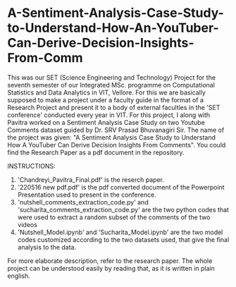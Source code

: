 # A-Sentiment-Analysis-Case-Study-to-Understand-How-An-YouTuber-Can-Derive-Decision-Insights-From-Comm
This was our SET (Science Engineering and Technology) Project for the seventh semester of our Integrated MSc. programme on Computational Statistics and Data Analytics in VIT, Vellore. For this we are basically supposed to make a project under a faculty guide in the format of a Research Project and present it to a body of external faculties in the 'SET conference' conducted every year in VIT. For this project, I along with Pavitra worked on a Sentiment Analysis Case Study on two Youtube Comments dataset guided by Dr. SRV Prasad Bhuvanagiri Sir. The name of the project was given: "A Sentiment Analysis Case Study to Understand How A YouTuber Can Derive Decision Insights From Comments". You could find the Research Paper as a pdf document in the repository.

INSTRUCTIONS: 
1. 'Chandreyi_Pavitra_Final.pdf' is the reserch paper.
2. '220516 new pdf.pdf' is the pdf converted document of the Powerpoint Presentation used to present in the conference.
3. 'nutshell_comments_extraction_code.py' and 'sucharita_comments_extraction_code.py' are the two python codes that were used to extract a random subset of the comments of the two videos 
4. 'Nutshell_Model.ipynb' and 'Sucharita_Model.ipynb' are the two model codes customized according to the two datasets used, that give the final analysis to the data.

For more elaborate description, refer to the research paper. The whole project can be understood easily by reading that, as it is written in plain english.
